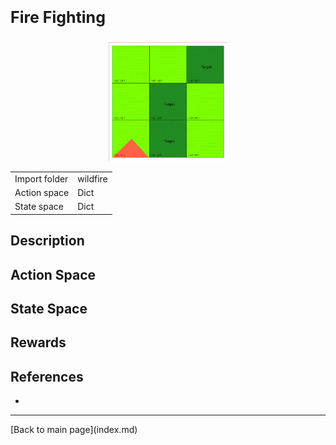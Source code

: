 <p style="font-size:25px;text-align:left"><b>Fire Fighting</b></p>


<div style="width:100%;text-align:center;">
  <a href="images/wildfire_image.gif">
    <img src="images/wildfire_image.gif" height="190" width="190" />
  </a>
</div>

|       |      |
|:------------------|:------------|
| Import folder     | wildfire    |
| Action space      | Dict        |
| State space       | Dict        |


## Description


## Action Space

## State Space

## Rewards


## References
- 

<hr>
[Back to main page](index.md)




